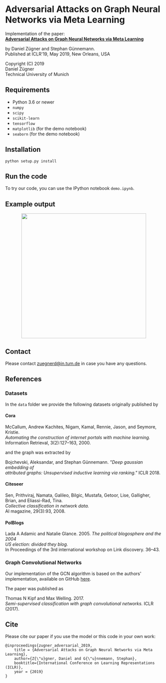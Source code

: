 # Adversarial Attacks on Graph Neural Networks via Meta Learning

Implementation of the paper:   
**[Adversarial Attacks on Graph Neural Networks via Meta Learning](https://openreview.net/forum?id=Bylnx209YX&noteId=r1xNHe2tAQ)**

by Daniel Zügner and Stephan Günnemann.   
Published at ICLR'19, May 2019, New Orleans, USA

Copyright (C) 2019   
Daniel Zügner   
Technical University of Munich    

## Requirements
* Python 3.6 or newer
* `numpy`
* `scipy`
* `scikit-learn`
* `tensorflow`
* `matplotlib` (for the demo notebook)
* `seaborn` (for the demo notebook)

## Installation
`python setup.py install`

## Run the code
 
 To try our code, you can use the IPython notebook `demo.ipynb`.

## Example output
<p align="center">
<img src="https://www.kdd.in.tum.de/fileadmin/w00bxq/www/gnn-meta-attack/example_meta.svg" width="400">
</p>
 
## Contact
Please contact zuegnerd@in.tum.de in case you have any questions.


## References
### Datasets
In the `data` folder we provide the following datasets originally published by   
#### Cora
McCallum, Andrew Kachites, Nigam, Kamal, Rennie, Jason, and Seymore, Kristie.  
*Automating the construction of internet portals with machine learning.*   
Information Retrieval, 3(2):127–163, 2000.

and the graph was extracted by

Bojchevski, Aleksandar, and Stephan Günnemann. *"Deep gaussian embedding of   
attributed graphs: Unsupervised inductive learning via ranking."* ICLR 2018.

#### Citeseer
Sen, Prithviraj, Namata, Galileo, Bilgic, Mustafa, Getoor, Lise, Galligher, Brian, and Eliassi-Rad, Tina.   
*Collective classification in network data.*   
AI magazine, 29(3):93, 2008.
#### PolBlogs
Lada A Adamic and Natalie Glance. 2005. *The political blogosphere and the 2004   
US election: divided they blog.*   
In Proceedings of the 3rd international workshop on Link discovery. 36–43.

### Graph Convolutional Networks
Our implementation of the GCN algorithm is based on the authors' implementation,
available on GitHub [here](https://github.com/tkipf/gcn).

The paper was published as  

Thomas N Kipf and Max Welling. 2017.  
*Semi-supervised classification with graph
convolutional networks.* ICLR (2017).

## Cite
Please cite our paper if you use the model or this code in your own work:

```
@inproceedings{zugner_adversarial_2019,
	title = {Adversarial Attacks on Graph Neural Networks via Meta Learning},
	author={Z{\"u}gner, Daniel and G{\"u}nnemann, Stephan},
	booktitle={International Conference on Learning Representations (ICLR)},
	year = {2019}
}
```
